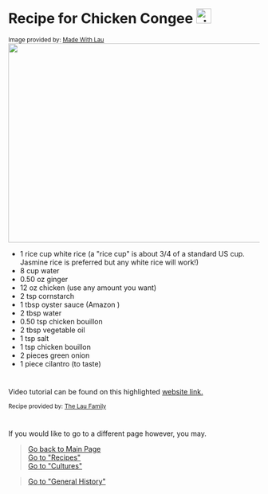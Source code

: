 # Recipe for Chicken Congee <img src="https://cdn-icons-png.flaticon.com/512/98/98022.png" alt="rice bowl logo" width="30" height="30">

<sub>Image provided by: [Made With Lau](https://www.madewithlau.com/recipes/chicken-congee)</sub>  
<img src="https://www.madewithlau.com/_next/image?url=https%3A%2F%2Fcdn.sanity.io%2Fimages%2F2r0kdewr%2Fproduction%2F2dc817d65a2cb6d512081097046fd66606ec9fb2-1000x563.jpg&w=640&q=75" width="600" height="400">

- 1 rice cup white rice (a "rice cup" is about 3/4 of a standard US cup. Jasmine rice is preferred but any white rice will work!)
- 8 cup water
- 0.50 oz ginger
- 12 oz chicken (use any amount you want)
- 2 tsp cornstarch
- 1 tbsp oyster sauce (Amazon​ )
- 2 tbsp water
- 0.50 tsp chicken bouillon
- 2 tbsp vegetable oil
- 1 tsp salt
- 1 tsp chicken bouillon
- 2 pieces green onion
- 1 piece cilantro (to taste)

#
Video tutorial can be found on this highlighted [website link.](https://www.madewithlau.com/recipes/chicken-congee)

<sub>Recipe provided by: [The Lau Family](https://www.madewithlau.com/)</sub>  

# 
If you would like to go to a different page however, you may.
> [Go back to Main Page](../rice.md)  
> [Go to "Recipes"](../Recipes/Recipe_Selection.md)  
> [Go to "Cultures"](../Cultures/Culture_Selection.md)

> [Go to "General History"](../General/Used.md)
